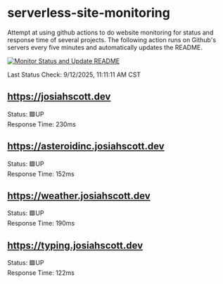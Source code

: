 # serverless-site-monitoring
Attempt at using github actions to do website monitoring for status and response time of several projects. The following action runs on Github's servers every five minutes and automatically updates the README.  

[![Monitor Status and Update README](https://github.com/JosiahSco/serverless-site-monitoring/actions/workflows/monitor.yaml/badge.svg)](https://github.com/JosiahSco/serverless-site-monitoring/actions/workflows/monitor.yaml)

Last Status Check: 9/12/2025, 11:11:11 AM CST

## https://josiahscott.dev
Status: 🟩UP  
Response Time: 230ms

## https://asteroidinc.josiahscott.dev
Status: 🟩UP  
Response Time: 152ms

## https://weather.josiahscott.dev
Status: 🟩UP  
Response Time: 190ms

## https://typing.josiahscott.dev
Status: 🟩UP  
Response Time: 122ms

